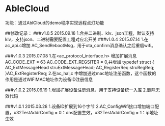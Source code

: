 # AbleCloud
功能：通过AblCloud的demo程序实现远程点灯功能

##修改记录：
###v1.0.5 2015.09.18
1.合并二进制、klv、json工程，默认支持klv，支持json、二进制需要配置工程对应宏开关
###v1.0.4 2015.07.14
1.在ac_api.c增加 AC_SendRebootMsg，用于ota_confirm消息确认之后重启wifi。


###v1.0.3 2015.07.08
1.在<ac_protocol_interface.h> 增加扩展消息 AC_CODE_EXT = 63 AC_CODE_EXT_REGSITER = 0,并增加 
typedef struct 
{
    AC_ExtMessageHead struExtMessageHead;
    AC_RegisterReq struRegReq;
}AC_ExtRegisterReq;
2.在ac_hal,c 中增加通过mac地址注册函数，这个函数的作用是通过WIFIMAC地址作为设备ID注册信息

###v1.0.2  2015.06.19
1.增加扩展设备注册消息，用于支持设备统一入库
2.删除无效代码

###v1.0.1 2015.03.28
1.设备ID扩展到16个字节
2.AC_ConfigWifi接口增加端口配置，u32TestAddrConfig = 0：dns配置生效，u32TestAddrConfig = 1：ip地址生效 

